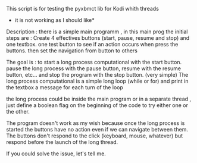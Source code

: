 
This script is for testing the pyxbmct lib for Kodi whith threads
* it is not working as I should like*

Description :
there is a simple main programm , in this main prog the initial steps are :
Create 4 effectives buttons (start, pause, resume and stop) and one textbox.
one test button to see if an action occurs when press the buttons. then set the navigation from button to others


The goal is : to start a long process computational with the start button.
pause the long process with the pause button, resume with the resume button, etc...
and stop the program with the stop button. (very simple)
The long process computational is a simple long loop (while or for) and print in the textbox a message for each turn of the loop

the long process could be inside the main program or in a separate thread ,
just define a boolean flag on the beginning of the code to try either one or the other.

The program doesn't work as my wish because once the long process is started the buttons have no action even if we can navigate
between them. The buttons don't respond to the click (keyboard, mouse, whatever) but respond before the launch of the long thread.


If you could solve the issue, let's tell me.

